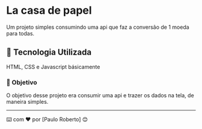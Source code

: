 # La casa de papel

Um projeto simples consumindo uma api que faz a conversão de 1 moeda para todas.

## 🚀 Tecnologia Utilizada

HTML, CSS e Javascript básicamente


### 🔩 Objetivo

O objetivo desse projeto era consumir uma api e trazer os dados na tela, de maneira simples.


---
⌨️ com ❤️ por [Paulo Roberto] 😊

